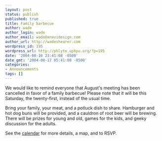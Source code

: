 ```yaml
---
layout: post
status: publish
published: true
title: Family barbecue
author: wade
author_login: wade
author_email: wade@anavidesign.com
author_url: http://wadeshearer.com
wordpress_id: 195
wordpress_url: http://phlyte.uphpu.org/?p=195
date: '2004-08-16 23:41:08 -0500'
date_gmt: '2004-08-17 05:41:08 -0500'
categories:
- Announcements
tags: []
---
```

<p>We would like to remind everyone that August's meeting has been cancelled in favor of a family barbecue! Please note that it will be this Saturday, the twenty-first, instead of the usual time.</p>
<p>Bring your family, your meat, and a potluck dish to share. Hamburger and hot dog buns will be provided, and a cauldron of root beer will be brewing. There will be prizes for young and old, games for the kids, and geeky discussion for the adults.</p>
<p>See the <a href="http://www.uphpu.org/calendar_event.php?eid=20040712121930361">calendar</a> for more details, a map, and to RSVP</a>.</p>

